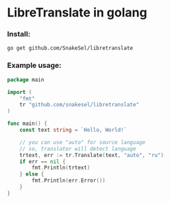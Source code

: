 # LibreTranslate in golang

### Install:
```
go get github.com/SnakeSel/libretranslate
```

### Example usage:

```go
package main

import (
    "fmt"
    tr "github.com/snakesel/libretranslate"
)

func main() {
    const text string = `Hello, World!`

    // you can use "auto" for source language
    // so, translator will detect language
    trtext, err := tr.Translate(text, "auto", "ru")
    if err == nil {
        fmt.Println(trtext)
    } else {
        fmt.Println(err.Error())
    }
}
```



